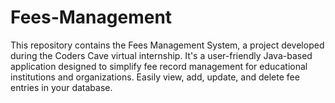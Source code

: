 # Fees-Management
This repository contains the Fees Management System, a project developed during the Coders Cave virtual internship. It's a user-friendly Java-based application designed to simplify fee record management for educational institutions and organizations. Easily view, add, update, and delete fee entries in your database.
